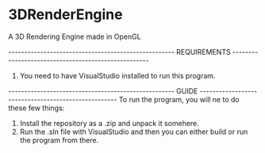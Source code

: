 # 3DRenderEngine
A 3D Rendering Engine made in OpenGL

---------------------------------------------------- REQUIREMENTS ----------------------------------------------------
1. You need to have VisualStudio installed to run this program.

---------------------------------------------------- GUIDE ----------------------------------------------------
To run the program, you will ne to do these few things:
1. Install the repository as a .zip and unpack it somehere.
2. Run the .sln file with VisualStudio and then you can either build or run the program from there.
